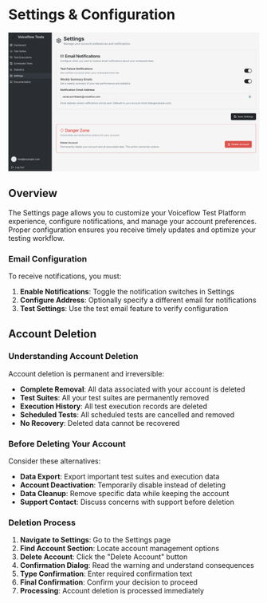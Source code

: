 # Settings & Configuration

<p align="center">
  <img alt="User Settings" src="/images/test-platform/user-settings.png" />
</p>

## Overview
The Settings page allows you to customize your Voiceflow Test Platform experience, configure notifications, and manage your account preferences. Proper configuration ensures you receive timely updates and optimize your testing workflow.

### Email Configuration

To receive notifications, you must:

1. **Enable Notifications**: Toggle the notification switches in Settings
2. **Configure Address**: Optionally specify a different email for notifications
3. **Test Settings**: Use the test email feature to verify configuration

## Account Deletion

### Understanding Account Deletion

Account deletion is permanent and irreversible:

- **Complete Removal**: All data associated with your account is deleted
- **Test Suites**: All your test suites are permanently removed
- **Execution History**: All test execution records are deleted
- **Scheduled Tests**: All scheduled tests are cancelled and removed
- **No Recovery**: Deleted data cannot be recovered

### Before Deleting Your Account

Consider these alternatives:

- **Data Export**: Export important test suites and execution data
- **Account Deactivation**: Temporarily disable instead of deleting
- **Data Cleanup**: Remove specific data while keeping the account
- **Support Contact**: Discuss concerns with support before deletion

### Deletion Process
1. **Navigate to Settings**: Go to the Settings page
2. **Find Account Section**: Locate account management options
3. **Delete Account**: Click the "Delete Account" button
4. **Confirmation Dialog**: Read the warning and understand consequences
5. **Type Confirmation**: Enter required confirmation text
6. **Final Confirmation**: Confirm your decision to proceed
7. **Processing**: Account deletion is processed immediately
